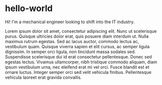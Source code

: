 # hello-world

Hi! I'm a mechanical engineer looking to shift into the IT industry.

Lorem ipsum dolor sit amet, consectetur adipiscing elit. Nunc ut scelerisque purus. Quisque ultricies dolor erat, quis posuere diam interdum ut. Nulla maximus rutrum egestas. Sed ac lacus auctor, commodo lectus ac, vestibulum quam. Quisque viverra sapien et elit cursus, ac semper ligula dignissim. In semper orci ligula, non tincidunt massa sodales sed. Suspendisse scelerisque dui id erat consectetur pellentesque. Donec sed egestas lectus. Vivamus ullamcorper, nibh tristique commodo aliquam, diam ipsum vestibulum urna, nec eleifend erat mi vel orci. Fusce blandit est et ornare luctus. Integer semper orci sed velit vehicula finibus. Pellentesque vehicula laoreet erat gravida convallis.
